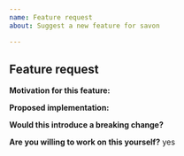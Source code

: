 ```yaml
---
name: Feature request
about: Suggest a new feature for savon

---
```


<!-- Please don't delete this template or we'll close your issue -->

## Feature request

<!-- Issues which contain questions or support requests will be closed. -->

**Motivation for this feature:**

<!-- Please describe the use case or problem this would solve. -->

**Proposed implementation:**

<!-- Please describe at least one proposed implementation design. -->

**Would this introduce a breaking change?**

<!-- If yes, please describe the impact and a migration path for existing applications. -->

**Are you willing to work on this yourself?**
yes
